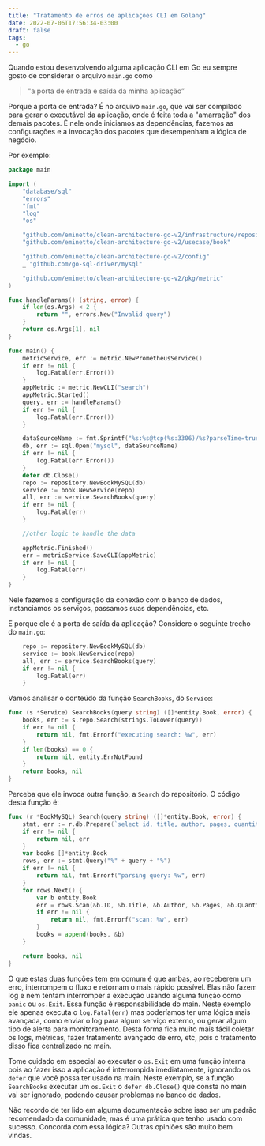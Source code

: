 ```yaml
---
title: "Tratamento de erros de aplicações CLI em Golang"
date: 2022-07-06T17:56:34-03:00
draft: false
tags:
  - go
---
```


Quando estou desenvolvendo alguma aplicação CLI em Go eu sempre gosto de considerar o arquivo `main.go` como

> "a porta de entrada e saída da minha aplicação”

Porque a porta de entrada? É no arquivo `main.go`, que vai ser compilado para gerar o executável da aplicação, onde é feita toda a "amarração" dos demais pacotes. É nele onde iniciamos as dependências, fazemos as configurações e a invocação dos pacotes que desempenham a lógica de negócio.

Por exemplo:

```go
package main

import (
	"database/sql"
	"errors"
	"fmt"
	"log"
	"os"

	"github.com/eminetto/clean-architecture-go-v2/infrastructure/repository"
	"github.com/eminetto/clean-architecture-go-v2/usecase/book"

	"github.com/eminetto/clean-architecture-go-v2/config"
	_ "github.com/go-sql-driver/mysql"

	"github.com/eminetto/clean-architecture-go-v2/pkg/metric"
)

func handleParams() (string, error) {
	if len(os.Args) < 2 {
		return "", errors.New("Invalid query")
	}
	return os.Args[1], nil
}

func main() {
	metricService, err := metric.NewPrometheusService()
	if err != nil {
		log.Fatal(err.Error())
	}
	appMetric := metric.NewCLI("search")
	appMetric.Started()
	query, err := handleParams()
	if err != nil {
		log.Fatal(err.Error())
	}

	dataSourceName := fmt.Sprintf("%s:%s@tcp(%s:3306)/%s?parseTime=true", config.DB_USER, config.DB_PASSWORD, config.DB_HOST, config.DB_DATABASE)
	db, err := sql.Open("mysql", dataSourceName)
	if err != nil {
		log.Fatal(err.Error())
	}
	defer db.Close()
	repo := repository.NewBookMySQL(db)
	service := book.NewService(repo)
	all, err := service.SearchBooks(query)
	if err != nil {
		log.Fatal(err)
	}

	//other logic to handle the data

	appMetric.Finished()
	err = metricService.SaveCLI(appMetric)
	if err != nil {
		log.Fatal(err)
	}
}
```

Nele fazemos a configuração da conexão com o banco de dados, instanciamos os serviços, passamos suas dependências, etc.

E porque ele é a porta de saída da aplicação? Considere o seguinte trecho do `main.go`:

```go
	repo := repository.NewBookMySQL(db)
	service := book.NewService(repo)
	all, err := service.SearchBooks(query)
	if err != nil {
		log.Fatal(err)
	}
```

Vamos analisar o conteúdo da função `SearchBooks`, do `Service`:

```go
func (s *Service) SearchBooks(query string) ([]*entity.Book, error) {
	books, err := s.repo.Search(strings.ToLower(query))
	if err != nil {
		return nil, fmt.Errorf("executing search: %w", err)
	}
	if len(books) == 0 {
		return nil, entity.ErrNotFound
	}
	return books, nil
}
```

Perceba que ele invoca outra função, a `Search` do repositório. O código desta função é:

```go
func (r *BookMySQL) Search(query string) ([]*entity.Book, error) {
	stmt, err := r.db.Prepare(`select id, title, author, pages, quantity, created_at from book where title like ?`)
	if err != nil {
		return nil, err
	}
	var books []*entity.Book
	rows, err := stmt.Query("%" + query + "%")
	if err != nil {
		return nil, fmt.Errorf("parsing query: %w", err)
	}
	for rows.Next() {
		var b entity.Book
		err = rows.Scan(&b.ID, &b.Title, &b.Author, &b.Pages, &b.Quantity, &b.CreatedAt)
		if err != nil {
			return nil, fmt.Errorf("scan: %w", err)
		}
		books = append(books, &b)
	}

	return books, nil
}
```

O que estas duas funções tem em comum é que ambas, ao receberem um erro, interrompem o fluxo e retornam o mais rápido possível. Elas não fazem log e nem tentam interromper a execução usando alguma função como `panic` ou `os.Exit`. Essa função é responsabilidade do main. Neste exemplo ele apenas executa o `log.Fatal(err)` mas poderíamos ter uma lógica mais avançada, como enviar o log para algum serviço externo, ou gerar algum tipo de alerta para monitoramento. Desta forma fica muito mais fácil coletar os logs, métricas, fazer tratamento avançado de erro, etc, pois o tratamento disso fica centralizado no main.

Tome cuidado em especial ao executar o `os.Exit` em uma função interna pois ao fazer isso a aplicação é interrompida imediatamente, ignorando os `defer` que você possa ter usado na main. Neste exemplo, se a função `SearchBooks` executar um `os.Exit` o `defer db.Close()` que consta no main vai ser ignorado, podendo causar problemas no banco de dados.

Não recordo de ter lido em alguma documentação sobre isso ser um padrão recomendado da comunidade, mas é uma prática que tenho usado com sucesso. Concorda com essa lógica? Outras opiniões são muito bem vindas.
